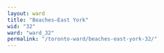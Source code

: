 ```yaml
---
layout: ward
title: "Beaches—East York"
wid: "32"
ward: "ward_32"
permalink: "/toronto-ward/beaches-east-york-32/"
---
```

